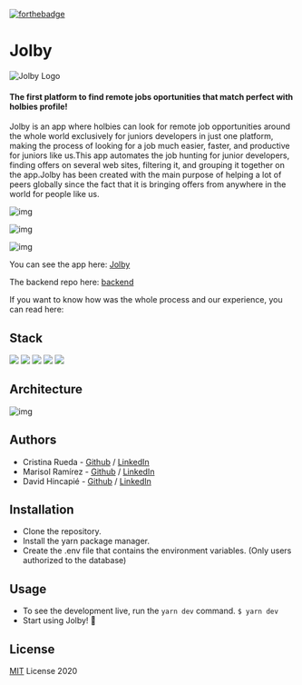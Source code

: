 [![forthebadge](https://forthebadge.com/images/badges/built-with-love.svg)](https://forthebadge.com)
# Jolby 
![Jolby Logo](https://thirsty-bhaskara-9f8dd9.netlify.app/static/media/logo.2be84f51.png)
#### The first platform to find remote jobs oportunities that match perfect with holbies profile!

Jolby is an app where holbies can look for remote job opportunities around the whole world exclusively for juniors developers in just one platform, making the process of looking for a job much easier, faster, and productive for juniors like us.This app automates the job hunting for junior developers, finding offers on several web sites, filtering it, and grouping it together on the app.Jolby has been created with the main purpose of helping a lot of peers globally since the fact that it is bringing offers from anywhere in the world for people like us. 

![img](https://i.ibb.co/yW2b35q/Screen-Shot-2020-11-03-at-4-52-16-PM.png)

![img](https://i.ibb.co/6YQvC5m/Screen-Shot-2020-11-03-at-5-02-58-PM.png)

![img](https://i.ibb.co/P1RJPG9/Screen-Shot-2020-11-03-at-5-05-18-PM.png)


You can see the app here: [Jolby](http://www.jolby.rocks/)

The backend repo here: [backend](https://github.com/dalejohgi/jolby_backend)

If you want to know how was the whole process and our experience, you can read here:

## Stack

![](https://img.shields.io/badge/-React-blue) 
![](https://img.shields.io/badge/-React--Bootstrap-blueviolet)
![](https://img.shields.io/badge/-Node%20JS-green) 
![](https://img.shields.io/badge/-Express%20JS-red)
![](https://img.shields.io/badge/-Firebase-yellow)

## Architecture

![img](https://i.ibb.co/6gNgW81/stack.png)


## Authors

- Cristina Rueda -  [Github](https://github.com/CrisRuedaP)  /  [LinkedIn](https://www.linkedin.com/in/crisruedap/)  
- Marisol Ramírez -  [Github](https://github.com/Marisol2201)  /  [LinkedIn](https://www.linkedin.com/in/marisolramirezhenao/)
- David Hincapié - [Github](https://github.com/dalejohgi)  /  [LinkedIn](https://www.linkedin.com/in/dalejohgi/) 

## Installation 

- Clone the repository.
- Install the yarn package manager.
- Create the .env file that contains the environment variables. (Only users authorized to the database)

## Usage

- To see the development live, run the `yarn dev` command.
	`$ yarn dev`
- Start using Jolby! 🥳

## License

[MIT](./LICENSE.md) License 2020
